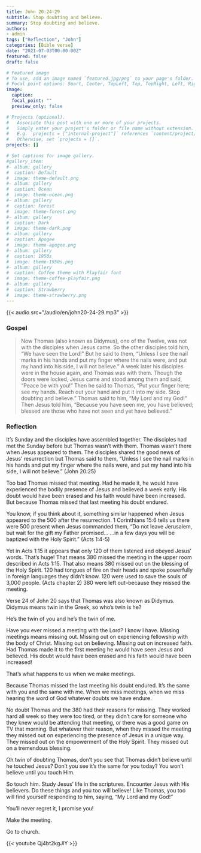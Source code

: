 ```yaml
---
title: John 20:24-29
subtitle: Stop doubting and believe.
summary: Stop doubting and believe.
authors:
- admin
tags: ["Reflection", "John"]
categories: [Bible verse]
date: "2021-07-03T00:00:00Z"
featured: false
draft: false

# Featured image
# To use, add an image named `featured.jpg/png` to your page's folder.
# Focal point options: Smart, Center, TopLeft, Top, TopRight, Left, Right, BottomLeft, Bottom, BottomRight
image:
  caption:
  focal_point: ""
  preview_only: false

# Projects (optional).
#   Associate this post with one or more of your projects.
#   Simply enter your project's folder or file name without extension.
#   E.g. `projects = ["internal-project"]` references `content/project/deep-learning/index.md`.
#   Otherwise, set `projects = []`.
projects: []

# Set captions for image gallery.
#gallery_item:
#- album: gallery
#  caption: Default
#  image: theme-default.png
#- album: gallery
#  caption: Ocean
#  image: theme-ocean.png
#- album: gallery
#  caption: Forest
#  image: theme-forest.png
#- album: gallery
#  caption: Dark
#  image: theme-dark.png
#- album: gallery
#  caption: Apogee
#  image: theme-apogee.png
#- album: gallery
#  caption: 1950s
#  image: theme-1950s.png
#- album: gallery
#  caption: Coffee theme with Playfair font
#  image: theme-coffee-playfair.png
#- album: gallery
#  caption: Strawberry
#  image: theme-strawberry.png
---
```


{{< audio src="/audio/en/john20-24-29.mp3" >}}

### Gospel
> Now Thomas (also known as Didymus), one of the Twelve, was not with the disciples when Jesus came. So the other disciples told him, “We have seen the Lord!” But he said to them, “Unless I see the nail marks in his hands and put my finger where the nails were, and put my hand into his side, I will not believe.” A week later his disciples were in the house again, and Thomas was with them. Though the doors were locked, Jesus came and stood among them and said, “Peace be with you!” Then he said to Thomas, “Put your finger here; see my hands. Reach out your hand and put it into my side. Stop doubting and believe.” Thomas said to him, “My Lord and my God!” Then Jesus told him, “Because you have seen me, you have believed; blessed are those who have not seen and yet have believed.”

### Reflection
It’s Sunday and the disciples have assembled together. The disciples had met the Sunday before but Thomas wasn’t with them. Thomas wasn’t there when Jesus appeared to them. The disciples shared the good news of Jesus’ resurrection but Thomas said to them, “Unless I see the nail marks in his hands and put my finger where the nails were, and put my hand into his side, I will not believe.” (John 20:25)

Too bad Thomas missed that meeting. Had he made it, he would have experienced the bodily presence of Jesus and believed a week early. His doubt would have been erased and his faith would have been increased. But because Thomas missed that last meeting his doubt endured.

You know, if you think about it, something similar happened when Jesus appeared to the 500 after the resurrection. 1 Corinthians 15:6 tells us there were 500 present when Jesus commanded them, “Do not leave Jerusalem, but wait for the gift my Father promised… …in a few days you will be baptized with the Holy Spirit.” (Acts 1:4-5)

Yet in Acts 1:15 it appears that only 120 of them listened and obeyed Jesus’ words. That’s huge! That means 380 missed the meeting in the upper room described in Acts 1:15. That also means 380 missed out on the blessing of the Holy Spirit. 120 had tongues of fire on their heads and spoke powerfully in foreign languages they didn’t know. 120 were used to save the souls of 3,000 people. (Acts chapter 2) 380 were left out–because they missed the meeting.

Verse 24 of John 20 says that Thomas was also known as Didymus. Didymus means twin in the Greek, so who’s twin is he?

He’s the twin of you and he’s the twin of me.

Have you ever missed a meeting with the Lord? I know I have. Missing meetings means missing out. Missing out on experiencing fellowship with the body of Christ. Missing out on believing. Missing out on increased faith. Had Thomas made it to the first meeting he would have seen Jesus and believed. His doubt would have been erased and his faith would have been increased!

That’s what happens to us when we make meetings.

Because Thomas missed the last meeting his doubt endured. It’s the same with you and the same with me. When we miss meetings, when we miss hearing the word of God whatever doubts we have endure.

No doubt Thomas and the 380 had their reasons for missing. They worked hard all week so they were too tired, or they didn’t care for someone who they knew would be attending that meeting, or there was a good game on TV that morning. But whatever their reason, when they missed the meeting they missed out on experiencing the presence of Jesus in a unique way. They missed out on the empowerment of the Holy Spirit. They missed out on a tremendous blessing.

Oh twin of doubting Thomas, don’t you see that Thomas didn’t believe until he touched Jesus? Don’t you see it’s the same for you today? You won’t  believe until you touch Him.

So touch him. Study Jesus’ life in the scriptures. Encounter Jesus with His believers. Do these things and you too will believe! Like Thomas, you too will find yourself responding to him, saying, “My Lord and my God!”

You’ll never regret it, I promise you!

Make the meeting.

Go to church.

{{< youtube Qj4bt2kgJlY >}}
